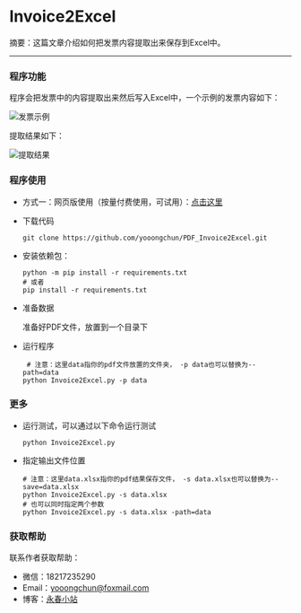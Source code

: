 # Invoice2Excel

摘要：这篇文章介绍如何把发票内容提取出来保存到Excel中。

------

### 程序功能

程序会把发票中的内容提取出来然后写入Excel中，一个示例的发票内容如下：

![发票示例](https://yooongchun-blog-v2.oss-cn-beijing.aliyuncs.com/202004/demo.PNG)

提取结果如下：

![提取结果](https://yooongchun-blog-v2.oss-cn-beijing.aliyuncs.com/202004/result.png)

### 程序使用

- 方式一：网页版使用（按量付费使用，可试用）：[点击这里](https://www.yooongchun.cn/apps)

- 下载代码

  ```shell
  git clone https://github.com/yooongchun/PDF_Invoice2Excel.git
  ```

- 安装依赖包：

  ```shell
  python -m pip install -r requirements.txt
  # 或者
  pip install -r requirements.txt
  ```

- 准备数据

  准备好PDF文件，放置到一个目录下

- 运行程序

  ```shell
   # 注意：这里data指你的pdf文件放置的文件夹， -p data也可以替换为--path=data
  python Invoice2Excel.py -p data
  ```

### 更多

- 运行测试，可以通过以下命令运行测试

  ```shell
  python Invoice2Excel.py
  ```

- 指定输出文件位置

  ```shell
  # 注意：这里data.xlsx指你的pdf结果保存文件， -s data.xlsx也可以替换为--save=data.xlsx
  python Invoice2Excel.py -s data.xlsx
  # 也可以同时指定两个参数
  python Invoice2Excel.py -s data.xlsx -path=data
  ```

### 获取帮助

联系作者获取帮助：

- 微信：18217235290
- Email：yooongchun@foxmail.com
- 博客：[永春小站](http://www.yooongchun.com)
